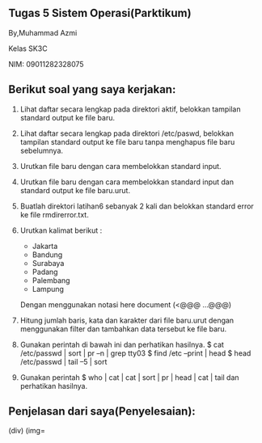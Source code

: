 Tugas 5 Sistem Operasi(Parktikum)
----
By,Muhammad Azmi

Kelas SK3C

NIM: 09011282328075

Berikut soal yang saya kerjakan:
----
1. Lihat daftar secara lengkap pada direktori aktif, belokkan tampilan standard output ke file baru.
2. Lihat daftar secara lengkap pada direktori /etc/paswd, belokkan tampilan standard output ke file baru tanpa menghapus file baru sebelumnya.
3. Urutkan file baru dengan cara membelokkan standard input.
4. Urutkan file baru dengan cara membelokkan standard input dan standard output ke file baru.urut.
5. Buatlah direktori latihan6 sebanyak 2 kali dan belokkan standard error ke file rmdirerror.txt.
6. Urutkan kalimat berikut :
   - Jakarta
   - Bandung
   - Surabaya
   - Padang
   - Palembang
   - Lampung
     
   Dengan menggunakan notasi here document (<@@@ …@@@)
7. Hitung jumlah baris, kata dan karakter dari file baru.urut dengan menggunakan filter dan tambahkan data tersebut ke file baru.
8. Gunakan perintah di bawah ini dan perhatikan hasilnya.
$ cat /etc/passwd | sort | pr –n | grep tty03
$ find /etc –print | head
$ head /etc/passwd | tail –5 | sort
9. Gunakan perintah $ who | cat | cat | sort | pr | head | cat | tail dan perhatikan hasilnya.


Penjelasan dari saya(Penyelesaian):
----

(div)
(img= 
